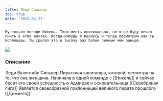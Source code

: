 ```yaml
---
title: Леди Сильвер
toc: true
date: '2022-04-27'
---
```

	Ну только погоди Никель. Твоя месть оригинальна, но я не буду вечно гнить в этих шахтах. Когда-нибудь я вернусь и тогда посмотрим как ты попляшешь. Ты сделал это в тысячу раз более личным чем раньше.

![](https://i.imgur.com/YqojZcx.png)
### Описание
Леди Валентайн Сильвер
Пиратская капитанша, которой, несмотря на то, что она женщина. 
Начинала в одной команде с [[Никель]] и сейчас бесит его своей успешностью
Адмирал и основательница [[Серебряная лига]]
Является своеобразной поклонницей великого пирата прошлого [[Доминго]]
